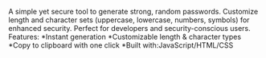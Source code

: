 A simple yet secure tool to generate strong, random passwords. Customize length and character sets (uppercase, lowercase, numbers, symbols) for enhanced security. Perfect for developers and security-conscious users.
Features:
 *Instant generation
 *Customizable length & character types
 *Copy to clipboard with one click
 *Built with:JavaScript/HTML/CSS
